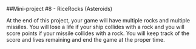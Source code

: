 ##Mini-project #8 - RiceRocks (Asteroids)

At the end of this project, your game will have multiple rocks and multiple missiles.  You will lose a life if your ship collides with a rock and you will score points if your missile collides with a rock. You will keep track of the score and lives remaining and end the game at the proper time.
